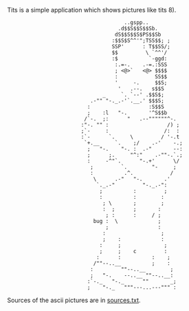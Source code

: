 Tits is a simple application which shows pictures like tits 8).

                                          ..gspp..           
                                        .d$$S$$S$$Sb.        
                                       dS$$S$$S$PS$$Sb       
                                      :$$S$S^^'";TSS$$; ;    
                                      SSP'      : T$$SS/;    
                                      $$         \ `^^'/     
                                      :$          `-ggd:     
                                       :.=-.    .-=.:SSS     
                                       ; <@>`   <@> $$$$     
                                       :            SS$$     
                                       '     -.     $$S;     
                                        '   .--.   s$$S      
                                   _     `. `--' .$$S$;      
                               .-"" "-._.-'`.__.' $$$S;      
                              :                   :S$$S      
                              ;    :l   "-.       '^S$$b     
                             /`-.  ;:      "   .--""""""^-.  
                            :"-. "" :                   /) ; 
                            ;`-     :                  /:  : 
                            :`-      `.     \         / '-.t 
                             `+.__     `.    ;/    .-'    -.;
                              ;   "-.    "-. :  .-"       --:
                              ;      ;.     "^:"    .-""-.`.;
                              :     -^"`.      "-.+'      \/ 
                               ;         `.        "-     ;  
                               :          .^.            /   
                                \      .-"   "-.       .'    
                                 `._.-"         "-._.-":     
                                  ;          :         ;     
                                  :          :        :      
                                   ; \       ;        ;      
                                   :  ;      ;       :       
                                    ; :      :     / ;       
                                bug :  \             ;       
                                    ;                :       
                                   :                  ;      
                                   ;    :             :      
                                  :     ;              ;     
                                  ;     ;    c         :     
                                 :      :          :    ;    
                                /""--..__          ;    :    
                               :         ""--..__        ;   
                               ;   "-.    --..__ ""--..__:   
                              :`-._   "-._      ""       _;  
                              ;    "-._   """---...---""" :

Sources of the ascii pictures are in [sources.txt](sources.txt).

